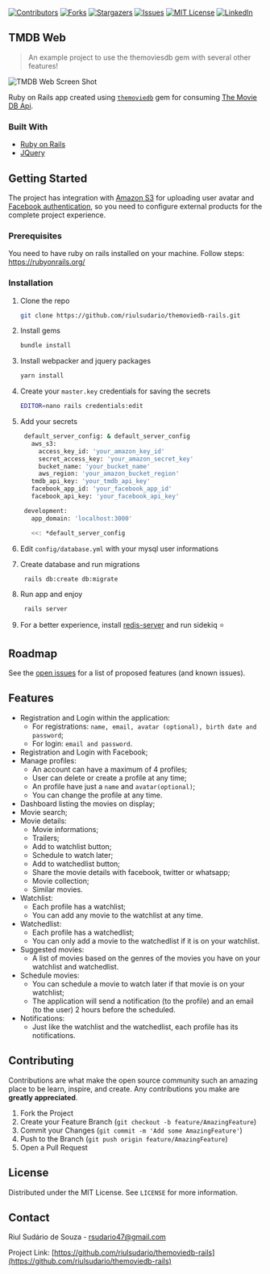 
[![Contributors][contributors-shield]][contributors-url]
[![Forks][forks-shield]][forks-url]
[![Stargazers][stars-shield]][stars-url]
[![Issues][issues-shield]][issues-url]
[![MIT License][license-shield]][license-url]
[![LinkedIn][linkedin-shield]][linkedin-url]

## TMDB Web
> An example project to use the themoviesdb gem with several other features!

![TMDB Web Screen Shot](https://i.imgur.com/vfIJbue.jpg)

Ruby on Rails app created using [`themoviedb`](https://github.com/ahmetabdi/themoviedb) gem for consuming [The Movie DB Api](https://developers.themoviedb.org/3).

### Built With


* [Ruby on Rails](https://rubyonrails.org/)
* [JQuery](https://jquery.com)

<!-- GETTING STARTED -->
## Getting Started
The project has integration with [Amazon S3](https://docs.aws.amazon.com/s3/index.html?nc2=h_ql_doc_s3) for uploading user avatar and [Facebook authentication](https://developers.facebook.com/docs/facebook-login/), so you need to configure external products for the complete project experience.

### Prerequisites

You need to have ruby on rails installed on your machine. Follow steps: https://rubyonrails.org/

### Installation

1. Clone the repo
   ```sh
   git clone https://github.com/riulsudario/themoviedb-rails.git
   ```
2. Install gems
   ```sh
   bundle install
   ```
3. Install webpacker and jquery packages
   ```sh
   yarn install
   ```
4. Create your `master.key` credentials for saving the secrets
   ```sh
   EDITOR=nano rails credentials:edit
   ```
5. Add your secrets
   ```sh
    default_server_config: & default_server_config
      aws_s3:
        access_key_id: 'your_amazon_key_id'
        secret_access_key: 'your_amazon_secret_key'
        bucket_name: 'your_bucket_name'
        aws_region: 'your_amazon_bucket_region'
      tmdb_api_key: 'your_tmdb_api_key'
      facebook_app_id: 'your_facebook_app_id'
      facebook_api_key: 'your_facebook_api_key'

    development:
      app_domain: 'localhost:3000'

      <<: *default_server_config
   ```
6. Edit `config/database.yml` with your mysql user informations

7. Create database and run migrations
   ```sh
    rails db:create db:migrate
   ```

8. Run app and enjoy
   ```sh
    rails server
   ```

9. For a better experience, install [redis-server](https://redis.io/) and run sidekiq :star:

<!-- ROADMAP -->
## Roadmap

See the [open issues](https://github.com/riulsudario/themoviedb-rails/issues) for a list of proposed features (and known issues).


## Features
 - Registration and Login within the application:
    - For registrations: `name, email, avatar (optional), birth date and password`;
    - For login: `email and password`.
 - Registration and Login with Facebook;
 - Manage profiles:
    - An account can have a maximum of 4 profiles;
    - User can delete or create a profile at any time;
    - An profile have just a `name` and `avatar(optional)`;
    - You can change the profile at any time.
  - Dashboard listing the movies on display;
  - Movie search;
  - Movie details:
    - Movie informations;
    - Trailers;
    - Add to watchlist button;
    - Schedule to watch later;
    - Add to watchedlist button;
    - Share the movie details with facebook, twitter or whatsapp;
    - Movie collection;
    - Similar movies.
  - Watchlist:
    - Each profile has a watchlist;
    - You can add any movie to the watchlist at any time.
  - Watchedlist:
    - Each profile has a watchedlist;
    - You can only add a movie to the watchedlist if it is on your watchlist.
  - Suggested movies:
    - A list of movies based on the genres of the movies you have on your watchlist and watchedlist.
  - Schedule movies:
    - You can schedule a movie to watch later if that movie is on your watchlist;
    - The application will send a notification (to the profile) and an email (to the user) 2 hours before the scheduled.
  - Notifications:
    - Just like the watchlist and the watchedlist, each profile has its notifications.

<!-- CONTRIBUTING -->
## Contributing

Contributions are what make the open source community such an amazing place to be learn, inspire, and create. Any contributions you make are **greatly appreciated**.

1. Fork the Project
2. Create your Feature Branch (`git checkout -b feature/AmazingFeature`)
3. Commit your Changes (`git commit -m 'Add some AmazingFeature'`)
4. Push to the Branch (`git push origin feature/AmazingFeature`)
5. Open a Pull Request

<!-- LICENSE -->
## License

Distributed under the MIT License. See `LICENSE` for more information.

<!-- CONTACT -->
## Contact

Riul Sudário de Souza - rsudario47@gmail.com

Project Link: [https://github.com/riulsudario/themoviedb-rails](https://github.com/riulsudario/themoviedb-rails)

[contributors-shield]: https://img.shields.io/github/contributors/riulsudario/themoviedb-rails.svg?style=for-the-badge
[contributors-url]: https://github.com/riulsudario/themoviedb-rails/graphs/contributors
[forks-shield]: https://img.shields.io/github/forks/riulsudario/themoviedb-rails.svg?style=for-the-badge
[forks-url]: https://github.com/riulsudario/themoviedb-rails/network/members
[stars-shield]: https://img.shields.io/github/stars/riulsudario/themoviedb-rails.svg?style=for-the-badge
[stars-url]: https://github.com/riulsudario/themoviedb-rails/stargazers
[issues-shield]: https://img.shields.io/github/issues/riulsudario/themoviedb-rails.svg?style=for-the-badge
[issues-url]: https://github.com/riulsudario/themoviedb-rails/issues
[license-shield]: https://img.shields.io/github/license/riulsudario/themoviedb-rails.svg?style=for-the-badge
[license-url]: https://github.com/riulsudario/themoviedb-rails/blob/master/LICENSE.txt
[linkedin-shield]: https://img.shields.io/badge/-LinkedIn-black.svg?style=for-the-badge&logo=linkedin&colorB=555
[linkedin-url]: https://linkedin.com/in/riulsudario
